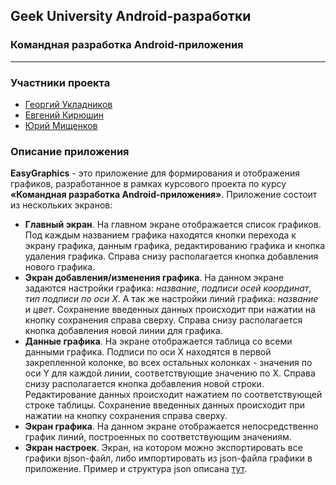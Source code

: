## Geek University Android-разработки
### Командная разработка Android-приложения

---

### Участники проекта
+ [Георгий Укладников](https://github.com/GeorgeUG02)
+ [Евгений Кирюшин](https://github.com/zhenikaKi)
+ [Юрий Мищенков](https://github.com/gek-m)

### Описание приложения
__EasyGraphics__ - это приложение для формирования и отображения графиков, разработанное в рамках курсового проекта по курсу __«Командная разработка Android-приложения»__. Приложение состоит из нескольких экранов:
+ __Главный экран__. На главном экране отображается список графиков. Под каждым названием графика находятся кнопки перехода к экрану графика, данным графика, редактированию графика и кнопка удаления графика. Справа снизу располагается кнопка добавления нового графика.
+ __Экран добавления/изменения графика__. На данном экране задаются настройки графика: _название_, _подписи осей координат_, _тип подписи по оси X_. А так же настройки линий графика: _название_ и _цвет_. Сохранение введенных данных происходит при нажатии на кнопку сохранения справа сверху. Справа снизу располагается кнопка добавления новой линии для графика.
+ __Данные графика__. На экране отображается таблица со всеми данными графика. Подписи по оси X находятся в первой закрепленной колонке, во всех остальных колонках - значения по оси Y для каждой линии, соответствующие значению по X. Справа снизу располагается кнопка добавления новой строки. Редактирование данных происходит нажатием по соответствующей строке таблицы. Сохранение введенных данных происходит при нажатии на кнопку сохранения справа сверху.
+ __Экран графика__. На данном экране отображается непосредственно график линий, построенных по соответствующим значениям.
+ __Экран настроек__. Экран, на котором можно экспортировать все графики вjson-файл, либо импортировать из json-файла графики в приложение. Пример и структура json описана [тут](graphicsData/Readme.md).
